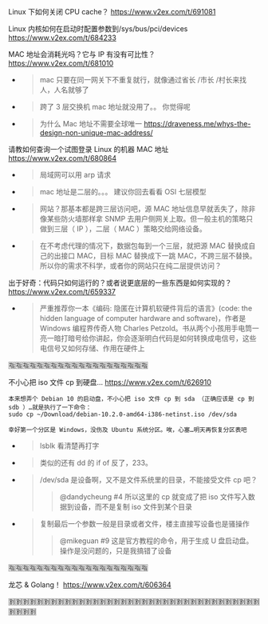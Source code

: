 
Linux 下如何关闭 CPU cache？ https://www.v2ex.com/t/691081

Linux 内核如何在启动时配置参数到/sys/bus/pci/devices https://www.v2ex.com/t/684233

MAC 地址会消耗光吗？它与 IP 有没有可比性？ https://www.v2ex.com/t/681010
- > mac 只要在同一网关下不重复就行，就像通过省长 /市长 /村长来找人，人名就够了
- > 跨了 3 层交换机 mac 地址就没用了。。 你觉得呢
- > 为什么 Mac 地址不需要全球唯一 https://draveness.me/whys-the-design-non-unique-mac-address/

请教如何查询一个试图登录 Linux 的机器 MAC 地址 https://www.v2ex.com/t/680864
- > 局域网可以用 arp 请求
- > mac 地址是二层的。。。 建议你回去看看 OSI 七层模型
- > 网站？那基本都是跨三层访问吧，源 MAC 地址信息早就丢失了，除非像某些防火墙那样拿 SNMP 去用户侧网关上取。但一般主机的策略只做到三层（ IP ），二层（ MAC ）策略交给网络设备。
- > 在不考虑代理的情况下，数据包每到一个三层，就把源 MAC 替换成自己的出接口 MAC，目标 MAC 替换成下一跳 MAC，不跨三层不替换。所以你的需求不科学，或者你的网站只在纯二层提供访问？

出于好奇：代码只如何运行的？或者说更底层的一些东西是如何实现的？ https://www.v2ex.com/t/659337
- > 严重推荐你一本《编码: 隐匿在计算机软硬件背后的语言》(code: the hidden language of computer hardware and software)，作者是 Windows 编程界传奇人物 Charles Petzold。书从两个小孩用手电筒一亮一暗打暗号给你讲起，你会逐渐明白代码是如何转换成电信号，这些电信号又如何存储、作用在硬件上

:u6307::u6307::u6307::u6307::u6307::u6307::u6307::u6307::u6307::u6307::u6307::u6307::u6307::u6307::u6307::u6307::u6307::u6307::u6307::u6307:

不小心把 iso 文件 cp 到硬盘… https://www.v2ex.com/t/626910
```console
本来想弄个 Debian 10 的启动盘，不小心把 iso 文件 cp 到 sda （正确应该是 cp 到 sdb ）…就是执行了一下命令：
sudo cp ~/Download/debian-10.2.0-amd64-i386-netinst.iso /dev/sda

幸好第一个分区是 Windows，没伤及 Ubuntu 系统分区。唉，心塞…明天再恢复分区表吧
```
- > lsblk 看清楚再打字
- > 类似的还有 dd 的 if of 反了，233。
- > /dev/sda 是设备啊，又不是文件系统里的目录，不能接受文件 cp 吧？
  >> @dandycheung #4 所以这里的 cp 就变成了把 iso 文件写入数据到设备，而不是复制 iso 文件到某个目录
- > 复制最后一个参数一般是目录或者文件，楼主直接写设备也是骚操作
  >> @mikeguan #9 这是官方教程的命令，用于生成 U 盘启动盘。操作是没问题的，只是我搞错了设备

:u6307::u6307::u6307::u6307::u6307::u6307::u6307::u6307::u6307::u6307::u6307::u6307::u6307::u6307::u6307::u6307::u6307::u6307::u6307::u6307:

龙芯 & Golang！ https://www.v2ex.com/t/606364

:u5272::u5272::u5272::u5272::u5272::u5272::u5272::u5272::u5272::u5272::u5272::u5272::u5272::u5272::u5272::u5272::u5272::u5272::u5272::u5272::u5272::u5272::u5272::u5272::u5272::u5272::u5272::u5272::u5272::u5272::u5272::u5272::u5272::u5272::u5272::u5272::u5272::u5272::u5272::u5272:
